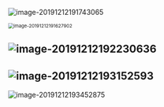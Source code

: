 ![image-20191212191743065](C:\Users\Rocky\AppData\Roaming\Typora\typora-user-images\image-20191212191743065.png)


<img src="C:\Users\Rocky\AppData\Roaming\Typora\typora-user-images\image-20191212191627902.png" alt="image-20191212191627902" style="zoom:67%;" />

![image-20191212192230636](C:\Users\Rocky\AppData\Roaming\Typora\typora-user-images\image-20191212192230636.png)
---

![image-20191212193152593](C:\Users\Rocky\AppData\Roaming\Typora\typora-user-images\image-20191212193152593.png)
---

![image-20191212193452875](C:\Users\Rocky\AppData\Roaming\Typora\typora-user-images\image-20191212193452875.png)
